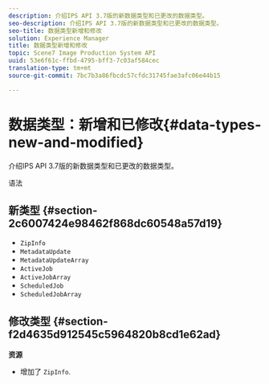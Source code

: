 ```yaml
---
description: 介绍IPS API 3.7版的新数据类型和已更改的数据类型。
seo-description: 介绍IPS API 3.7版的新数据类型和已更改的数据类型。
seo-title: 数据类型新增和修改
solution: Experience Manager
title: 数据类型新增和修改
topic: Scene7 Image Production System API
uuid: 53e6f61c-ffbd-4795-bff3-7c03af584cec
translation-type: tm+mt
source-git-commit: 7bc7b3a86fbcdc57cfdc31745fae3afc06e44b15

---
```



# 数据类型：新增和已修改{#data-types-new-and-modified}

介绍IPS API 3.7版的新数据类型和已更改的数据类型。

语法

## 新类型 {#section-2c6007424e98462f868dc60548a57d19}

* `ZipInfo`
* `MetadataUpdate`
* `MetadataUpdateArray`
* `ActiveJob`
* `ActiveJobArray`
* `ScheduledJob`
* `ScheduledJobArray`

## 修改类型 {#section-f2d4635d912545c5964820b8cd1e62ad}

**资源**

* 增加了 `ZipInfo`.

